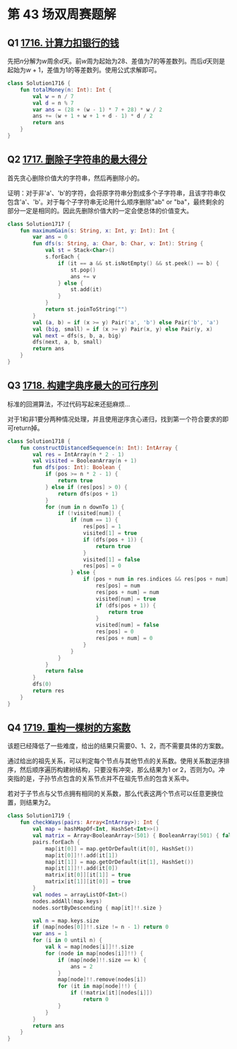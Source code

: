 # 第 43 场双周赛题解

## Q1 [1716. 计算力扣银行的钱](https://leetcode-cn.com/problems/calculate-money-in-leetcode-bank/)

先把$n$分解为$w$周余$d$天。前$w$周为起始为$28$、差值为$7$的等差数列。而后$d$天则是起始为$w + 1$，差值为$1$的等差数列。使用公式求解即可。

```kotlin
class Solution1716 {
    fun totalMoney(n: Int): Int {
        val w = n / 7
        val d = n % 7
        var ans = (28 + (w - 1) * 7 + 28) * w / 2
        ans += (w + 1 + w + 1 + d - 1) * d / 2
        return ans
    }
}
```

## Q2 [1717. 删除子字符串的最大得分](https://leetcode-cn.com/problems/maximum-score-from-removing-substrings/)

首先贪心删除价值大的字符串，然后再删除小的。

证明：对于非'a'、'b'的字符，会将原字符串分割成多个子字符串，且该字符串仅包含'a'、'b'。对于每个子字符串无论用什么顺序删除"ab" or "ba"，最终剩余的部分一定是相同的。因此先删除价值大的一定会使总体的价值变大。

```kotlin
class Solution1717 {
    fun maximumGain(s: String, x: Int, y: Int): Int {
        var ans = 0
        fun dfs(s: String, a: Char, b: Char, v: Int): String {
            val st = Stack<Char>()
            s.forEach {
                if (it == a && st.isNotEmpty() && st.peek() == b) {
                    st.pop()
                    ans += v
                } else {
                    st.add(it)
                }
            }
            return st.joinToString("")
        }
        val (a, b) = if (x >= y) Pair('a', 'b') else Pair('b', 'a')
        val (big, small) = if (x >= y) Pair(x, y) else Pair(y, x)
        val next = dfs(s, b, a, big)
        dfs(next, a, b, small)
        return ans
    }
}
```

## Q3 [1718. 构建字典序最大的可行序列](https://leetcode-cn.com/problems/construct-the-lexicographically-largest-valid-sequence/)

标准的回溯算法，不过代码写起来还挺麻烦...

对于1和非1要分两种情况处理，并且使用逆序贪心递归，找到第一个符合要求的即可return掉。

```kotlin
class Solution1718 {
    fun constructDistancedSequence(n: Int): IntArray {
        val res = IntArray(n * 2 - 1)
        val visited = BooleanArray(n + 1)
        fun dfs(pos: Int): Boolean {
            if (pos >= n * 2 - 1) {
                return true
            } else if (res[pos] > 0) {
                return dfs(pos + 1)
            }
            for (num in n downTo 1) {
                if (!visited[num]) {
                    if (num == 1) {
                        res[pos] = 1
                        visited[1] = true
                        if (dfs(pos + 1)) {
                            return true
                        }
                        visited[1] = false
                        res[pos] = 0
                    } else {
                        if (pos + num in res.indices && res[pos + num] == 0) {
                            res[pos] = num
                            res[pos + num] = num
                            visited[num] = true
                            if (dfs(pos + 1)) {
                                return true
                            }
                            visited[num] = false
                            res[pos] = 0
                            res[pos + num] = 0
                        }
                    }
                }
            }
            return false
        }
        dfs(0)
        return res
    }
}
```

## Q4 [1719. 重构一棵树的方案数](https://leetcode-cn.com/problems/number-of-ways-to-reconstruct-a-tree/)

该题已经降低了一些难度，给出的结果只需要$0、1、2$，而不需要具体的方案数。

通过给出的祖先关系，可以判定每个节点与其他节点的关系数。使用关系数逆序排序，然后顺序遍历构建树结构，只要没有冲突，那么结果为$1$ or $2$，否则为$0$。冲突指的是，子孙节点包含的关系节点并不在祖先节点的包含关系中。

若对于子节点与父节点拥有相同的关系数，那么代表这两个节点可以任意更换位置，则结果为$2$。

```kotlin
class Solution1719 {
    fun checkWays(pairs: Array<IntArray>): Int {
        val map = hashMapOf<Int, HashSet<Int>>()
        val matrix = Array<BooleanArray>(501) { BooleanArray(501) { false } }
        pairs.forEach {
            map[it[0]] = map.getOrDefault(it[0], HashSet())
            map[it[0]]!!.add(it[1])
            map[it[1]] = map.getOrDefault(it[1], HashSet())
            map[it[1]]!!.add(it[0])
            matrix[it[0]][it[1]] = true
            matrix[it[1]][it[0]] = true
        }
        val nodes = arrayListOf<Int>()
        nodes.addAll(map.keys)
        nodes.sortByDescending { map[it]!!.size }

        val n = map.keys.size
        if (map[nodes[0]]!!.size != n - 1) return 0
        var ans = 1
        for (i in 0 until n) {
            val k = map[nodes[i]]!!.size
            for (node in map[nodes[i]]!!) {
                if (map[node]!!.size == k) {
                    ans = 2
                }
                map[node]!!.remove(nodes[i])
                for (it in map[node]!!) {
                    if (!matrix[it][nodes[i]])
                        return 0
                }
            }
        }
        return ans
    }
}
```

